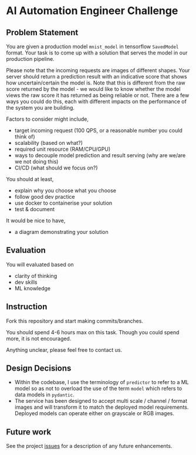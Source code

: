 AI Automation Engineer Challenge
================================

## Problem Statement

You are given a production model `mnist_model` in tensorflow `SavedModel` format. Your task is to come up with a
solution that serves the model in our production pipeline.

Please note that the incoming requests are images of different shapes. Your server should return a prediction result
with an indicative score that shows how uncertain/certain the model is. Note that this is different from the raw score returned by the model - we would like to know whether the model views the raw score it has returned as being reliable or not. There are a few ways you could do this, each with different impacts on the performance of the system you are building.

Factors to consider might include,

- target incoming request (100 QPS, or a reasonable number you could think of)
- scalability (based on what?)
- required unit resource (RAM/CPU/GPU)
- ways to decouple model prediction and result serving (why are we/are we not doing this)
- CI/CD (what should we focus on?)

You should at least,

- explain why you choose what you choose
- follow good dev practice
- use docker to containerise your solution
- test & document

It would be nice to have,

- a diagram demonstrating your solution


## Evaluation

You will evaluated based on

- clarity of thinking
- dev skills
- ML knowledge

## Instruction

Fork this repository and start making commits/branches.

You should spend 4-6 hours max on this task. Though you could spend more, it is not encouraged.

Anything unclear, please feel free to contact us.


## Design Decisions

- Within the codebase, I use the terminology of `predictor` to refer to a ML model so as not to overload the use of the
term `model` which refers to data models in `pydantic`.
- The service has been designed to accept multi scale / channel / format images and will transform it to match the
deployed model requirements. Deployed models can operate either on grayscale or RGB images.

## Future work

See the project [issues](https://github.com/martinabeleda/ai-auto-challenge/issues) for a description of any future
enhancements.
